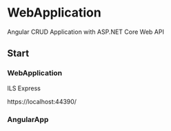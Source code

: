 # WebApplication

Angular CRUD Application with ASP.NET Core Web API

## Start

### WebApplication

ILS Express

https://localhost:44390/

### AngularApp


